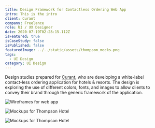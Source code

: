 ```yaml
---
title: Design Framework for Contactless Ordering Web App
intro: This is the intro
client: Curant
company: Freelance
role: UI / UX Designer
date: 2020-07-19T02:28:15.112Z
isFeatured: true
isCaseStudy: false
isPublished: false
featuredImage: ../../static/assets/thompson_mocks.png
tags:
  - UI Design
category: UI Design
---
```

Design studies prepared for [Curant](https://getcurant.co/), who are developing a white-label contact-less ordering application for hotels & resorts. The design is exploring the use of different colors, fonts, and images to allow clients to convey their brand through the generic framework of the application.

![Wireframes for web app](/assets/wireframes.png "Wireframes for web app")

![Mockups for Thompson Hotel](/assets/thompson_mocks.png "Mockups for Thompson Hotel")

![Mockups for Thompson Hotel](/assets/thompson.png "Mockups for Thompson Hotel")